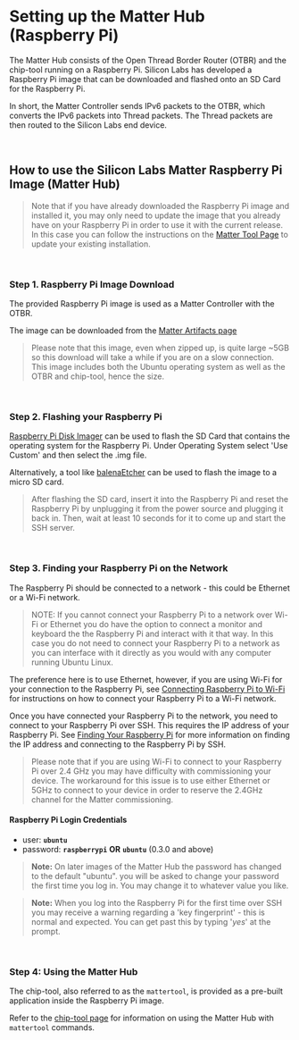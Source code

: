 # Setting up the Matter Hub (Raspberry Pi)

The Matter Hub consists of the Open Thread Border Router (OTBR) and the chip-tool
running on a Raspberry Pi. Silicon Labs has developed a Raspberry Pi image that
can be downloaded and flashed onto an SD Card for the Raspberry Pi.

In short, the Matter Controller sends IPv6 packets to the OTBR, which converts
the IPv6 packets into Thread packets. The Thread packets are then routed to the
Silicon Labs end device.

<br>

## How to use the Silicon Labs Matter Raspberry Pi Image (Matter Hub)

> Note that if you have already downloaded the Raspberry Pi image and installed
> it, you may only need to update the image that you already have on your
> Raspberry Pi in order to use it with the current release. In this case you can
> follow the instructions on the [Matter Tool Page](CHIP_TOOL.md) to update your
> existing installation.

<br>

### Step 1. Raspberry Pi Image Download

The provided Raspberry Pi image is used as a Matter Controller with the OTBR.

The image can be downloaded from the
[Matter Artifacts page](../general/ARTIFACTS.md)

> Please note that this image, even when zipped up, is quite large ~5GB so this
> download will take a while if you are on a slow connection. This image
> includes both the Ubuntu operating system as well as the OTBR and chip-tool,
> hence the size.

<br>

### Step 2. Flashing your Raspberry Pi

[Raspberry Pi Disk Imager](https://www.raspberrypi.com/software/) can be used to
flash the SD Card that contains the operating system for the Raspberry Pi. Under
Operating System select 'Use Custom' and then select the .img file.

Alternatively, a tool like [balenaEtcher](https://www.balena.io/etcher/) can be
used to flash the image to a micro SD card.

> After flashing the SD card, insert it into the Raspberry Pi and reset the
> Raspberry Pi by unplugging it from the power source and plugging it back in.
> Then, wait at least 10 seconds for it to come up and start the SSH server.

<br>

### Step 3. Finding your Raspberry Pi on the Network

The Raspberry Pi should be connected to a network - this could be Ethernet or a
Wi-Fi network.

> NOTE: If you cannot connect your Raspberry Pi to a network over Wi-Fi or
> Ethernet you do have the option to connect a monitor and keyboard the the
> Raspberry Pi and interact with it that way. In this case you do not need to
> connect your Raspberry Pi to a network as you can interface with it directly
> as you would with any computer running Ubuntu Linux.

The preference here is to use Ethernet, however, if you are using Wi-Fi for your
connection to the Raspberry Pi, see
[Connecting Raspberry Pi to Wi-Fi](https://www.raspberrypi.com/documentation/computers/configuration.html#configuring-networking)
for instructions on how to connect your Raspberry Pi to a Wi-Fi network.

Once you have connected your Raspberry Pi to the network, you need to connect to
your Raspberry Pi over SSH. This requires the IP address of your Raspberry Pi.
See [Finding Your Raspberry Pi](../general/FIND_RASPI.md) for more information
on finding the IP address and connecting to the Raspberry Pi by SSH.

> Please note that if you are using Wi-Fi to connect to your Raspberry Pi over 2.4 GHz you may have difficulty with commissioning your device. The workaround for this issue is to use either Ethernet or 5GHz to connect to your device in order to reserve the 2.4GHz channel for the Matter commissioning.

#### Raspberry Pi Login Credentials

-   user: **`ubuntu`**
-   password: **`raspberrypi`** **OR** **`ubuntu`** (0.3.0 and above)

> **Note:** On later images of the Matter Hub the password has changed to the
> default "ubuntu". you will be asked to change your password the first time you
> log in. You may change it to whatever value you like.

> **Note:** When you log into the Raspberry Pi for the first time over SSH you
> may receive a warning regarding a 'key fingerprint' - this is normal and
> expected. You can get past this by typing '_yes_' at the prompt.

<br>

### Step 4: Using the Matter Hub

The chip-tool, also referred to as the `mattertool`, is provided as a pre-built
application inside the Raspberry Pi image.

Refer to the [chip-tool page](./CHIP_TOOL.md) for information on using the Matter
Hub with `mattertool` commands.
